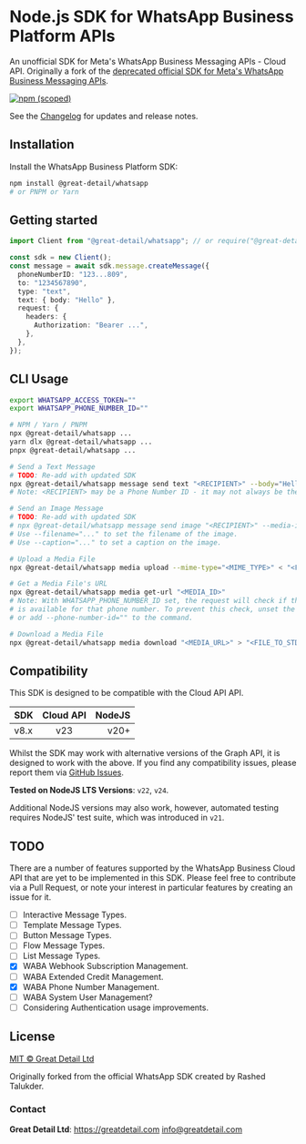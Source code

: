 # Node.js SDK for WhatsApp Business Platform APIs

An unofficial SDK for Meta's WhatsApp Business Messaging APIs - Cloud API.
Originally a fork of the
[deprecated official SDK for Meta's WhatsApp Business Messaging APIs](https://github.com/WhatsApp/WhatsApp-Nodejs-SDK).

[![npm (scoped)][]][sdk-npmjs]

[npm (scoped)]: https://img.shields.io/npm/v/%40great-detail/whatsapp
[sdk-npmjs]: https://www.npmjs.com/package/@great-detail/whatsapp

See the
[Changelog](https://github.com/great-detail/WhatsApp-Nodejs-SDK/blob/main/CHANGELOG.md)
for updates and release notes.

## Installation

Install the WhatsApp Business Platform SDK:

```bash
npm install @great-detail/whatsapp
# or PNPM or Yarn
```

## Getting started

```ts
import Client from "@great-detail/whatsapp"; // or require("@great-detail/whatsapp");

const sdk = new Client();
const message = await sdk.message.createMessage({
  phoneNumberID: "123...809",
  to: "1234567890",
  type: "text",
  text: { body: "Hello" },
  request: {
    headers: {
      Authorization: "Bearer ...",
    },
  },
});
```

## CLI Usage

```bash
export WHATSAPP_ACCESS_TOKEN=""
export WHATSAPP_PHONE_NUMBER_ID=""

# NPM / Yarn / PNPM
npx @great-detail/whatsapp ...
yarn dlx @great-detail/whatsapp ...
pnpx @great-detail/whatsapp ...

# Send a Text Message
# TODO: Re-add with updated SDK
npx @great-detail/whatsapp message send text "<RECIPIENT>" --body="Hello, World!"
# Note: <RECIPIENT> may be a Phone Number ID - it may not always be the phone number itself.

# Send an Image Message
# TODO: Re-add with updated SDK
# npx @great-detail/whatsapp message send image "<RECIPIENT>" --media-id="<MEDIA_ID>"
# Use --filename="..." to set the filename of the image.
# Use --caption="..." to set a caption on the image.

# Upload a Media File
npx @great-detail/whatsapp media upload --mime-type="<MIME_TYPE>" < "<FILE_FROM_STDIN>"

# Get a Media File's URL
npx @great-detail/whatsapp media get-url "<MEDIA_ID>"
# Note: With WHATSAPP_PHONE_NUMBER_ID set, the request will check if the media
# is available for that phone number. To prevent this check, unset the env var
# or add --phone-number-id="" to the command.

# Download a Media File
npx @great-detail/whatsapp media download "<MEDIA_URL>" > "<FILE_TO_STDOUT>"
```

## Compatibility

This SDK is designed to be compatible with the Cloud API API.

| SDK  | Cloud API | NodeJS |
| :--- | :-------: | -----: |
| v8.x |    v23    |   v20+ |

Whilst the SDK may work with alternative versions of the Graph API, it is
designed to work with the above. If you find any compatibility issues, please
report them via
[GitHub Issues](https://github.com/great-detail/WhatsApp-Nodejs-SDK/issues).

**Tested on NodeJS LTS Versions**: `v22`, `v24`.

Additional NodeJS versions may also work, however, automated testing requires
NodeJS' test suite, which was introduced in `v21`.

## TODO

There are a number of features supported by the WhatsApp Business Cloud API that
are yet to be implemented in this SDK. Please feel free to contribute via a Pull
Request, or note your interest in particular features by creating an issue for
it.

- [ ] Interactive Message Types.
- [ ] Template Message Types.
- [ ] Button Message Types.
- [ ] Flow Message Types.
- [ ] List Message Types.
- [x] WABA Webhook Subscription Management.
- [ ] WABA Extended Credit Management.
- [x] WABA Phone Number Management.
- [ ] WABA System User Management?
- [ ] Considering Authentication usage improvements.

## License

[MIT © Great Detail Ltd](https://github.com/great-detail/WhatsApp-Nodejs-SDK/blob/main/LICENSE)

Originally forked from the official WhatsApp SDK created by Rashed Talukder.

### Contact

**Great Detail Ltd**: https://greatdetail.com <info@greatdetail.com>
